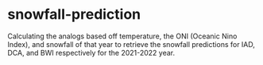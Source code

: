 # snowfall-prediction
Calculating the analogs based off temperature, the ONI (Oceanic Nino Index), and snowfall of that year to retrieve the snowfall predictions for IAD, DCA, and BWI respectively for the 2021-2022 year.
